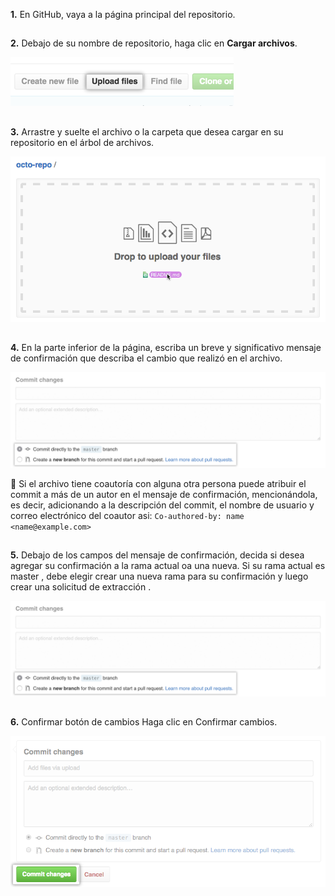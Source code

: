 __1.__ En GitHub, vaya a la página principal del repositorio.
## 

__2.__ Debajo de su nombre de repositorio, haga clic en **Cargar archivos**.

![upload-files-button](../imgs/upload-files-button.png)
## 

__3.__ Arrastre y suelte el archivo o la carpeta que desea cargar en su repositorio en el árbol de archivos.

![upload-files-drag-and-drop](../imgs/upload-files-drag-and-drop.png)
## 

__4.__ En la parte inferior de la página, escriba un breve y significativo mensaje de confirmación que describa el cambio que realizó en el archivo.

![choose-commit-branch](../imgs/choose-commit-branch.png)

:memo: Si el archivo tiene coautoría con alguna otra persona puede atribuir el commit a más de un autor en el mensaje de confirmación, mencionándola, es decir, adicionando a la descripción del commit, el nombre de usuario y correo electrónico del coautor asi: ```Co-authored-by: name <name@example.com>```

## 

__5.__ Debajo de los campos del mensaje de confirmación, decida si desea agregar su confirmación a la rama actual oa una nueva. Si su rama actual es master , debe elegir crear una nueva rama para su confirmación y luego crear una solicitud de extracción .

![choose-commit-branch](../imgs/choose-commit-branch.png)
## 

__6.__ Confirmar botón de cambios Haga clic en Confirmar cambios.

![commit-changes-button](../imgs/commit-changes-button.png)
## 
